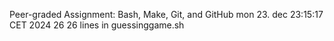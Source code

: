 Peer-graded Assignment: Bash, Make, Git, and GitHub mon 23. dec 23:15:17 CET 2024 26
26 lines in guessinggame.sh
